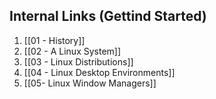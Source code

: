 ## Internal Links (Gettind Started)
1. [[01 - History]]
2. [[02 - A Linux System]]
3. [[03 - Linux Distributions]]
4. [[04 - Linux Desktop Environments]]
5. [[05- Linux Window Managers]]